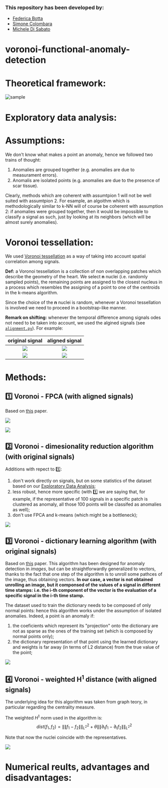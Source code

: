 ### This repository has been developed by:
* [Federica Botta](https://www.linkedin.com/in/federica-botta-8629391b3/)
* [Simone Colombara](https://www.linkedin.com/in/simone-colombara-a4a430167/)
* [Michele Di Sabato](https://www.linkedin.com/in/michele-di-sabato/)

# voronoi-functional-anomaly-detection

# Theoretical framework:

![sample](readme_images/sample.png)

# Exploratory data analysis:

# Assumptions:
We don't know what makes a point an anomaly, hence we followed two trains of thought:

1. Anomalies are grouped together (e.g. anomalies are due to measurament errors).
2. Anomalis are isolated points (e.g. anomalies are due to  the presence of scar tissue).

Clearly, methods which are coherent with assumtpion 1 will not be well suited with assumtpion 2. For esample, an algoithm which is methodologically similar to k-NN will of course be coherent with assumption 2: if anomalies were grouped together, then it would be impossible to classify a signal as such, just by looking at its neighbors (which will be almost surely anomalies).

# Voronoi tessellation:
We used [Voronoi tessellation](https://en.wikipedia.org/wiki/Voronoi_diagram) as a way of taking into account spatial correlation among signals.

**Def:** a Voronoi tessellation is a collection of non overlapping patches which describe the geometry of the heart. We select **n** nuclei (i.e. randomly sampled points), the remaining points are assigned to the closest nucleus in a process which resembles the assigning of a point to one of the centroids in the k-means algorithm. 

Since the choice of the **n** nuclei is random, whenever a Voronoi tessellation is involved we need to proceed in a bootstrap-like manner. 

**Remark on shifting:** whenever the temporal difference among signals odes not need to be taken into account, we used the algined signals (see [`alignment.py`](alignment.py)). For example:

| original signal | aligned signal
:----------:|:--------:
![](readme_images/peak_right.png) | ![](readme_images/peak_right_align.png)
![](readme_images/peak_left.png) | ![](readme_images/peak_left_align.png)

# Methods:

## :one: Voronoi - FPCA (with aligned signals)
Based on [this](https://www.sciencedirect.com/science/article/pii/S0303243412000505) paper.

![](readme_images/b_step.PNG)

![](readme_images/a_step.PNG)

## :two: Voronoi - dimesionality reduction algorithm (with original signals)
Additions with repect to :one::
1. don't work directly on signals, but on some statistics of the dataset based on our [Exploratory Data Analysis](README.md#exploratory-data-analysis);
2. less robust, hence more specific (with :one: we are saying that, for example, if the representative of 100 signals in a specific patch is clustered as anomaly, all those 100 points will be classifed as anomalies as well);
3. don't use FPCA and k-means (which might be a bottleneck);

![](readme_images/mdr.PNG)

## :three: Voronoi - dictionary learning algorithm (with original signals)
Based on [this](https://ieeexplore.ieee.org/document/7790862) paper. This algorithm has been designed for anomaly detection in *images*, but can be straightforwardly generalized to vectors, thanks to the fact that one step of the algorithm is to unroll some pathces of the image, thus obtaining vectors. **In our case, a vector is not obtained unrolling an image, but it componsed of the values of a signal in different time stamps: i.e. the i-th component of the vector is the evaluation of a specific signal in the i-th time stamp.** 

The dataset used to train the dictionary needs to be composed of only normal points: hence this algorithm works under the assumption of isolated anomalies. Indeed, a point is an anomaly if:
1. the coeficients which represent its "projection" onto the dictionary are not as sparse as the ones of the training set (which is composed by normal points only);
2. the dictionary representation of that point using the learned dictionary and weights is far away (in terms of L2 distance) from the true value of the point;

![](readme_images/dl.PNG)

## :four: Voronoi - weighted H<sup>1</sup> distance (with aligned signals)
The underlying idea for this algorithm was taken from graph teory, in particular regarding the centrality measure.

The weighted $H^1$ norm used in the algorithm is: 
$$dist(f_1, f_2) = \|\|f_1 - f_2\|\|^2_{L^2} + \theta \|\|\partial_t f_1 - \partial_t f_2\|\|^2_{L^2}$$

Note that now the nuclei coincide with the representatives.

![](readme_images/H1.PNG)


# Numerical reults, advantages and disadvantages:





